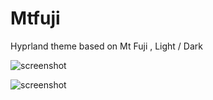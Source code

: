 # Mtfuji
Hyprland theme based on Mt Fuji , Light / Dark 

![screenshot](https://imgur.com/J2nWb6c)

![screenshot](https://ibb.co/DYSJgNy)

